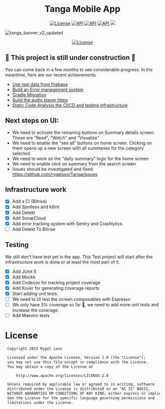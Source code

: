 <h1 align="center">Tanga Mobile App</h1>

<p align="center">
  <a href="https://opensource.org/licenses/Apache-2.0"><img alt="License" src="https://img.shields.io/badge/License-Apache%202.0-blue.svg?style=for-the-badge&logo=appveyor"/></a>
  <a href="https://android-arsenal.com/api?level=24"><img alt="API" src="https://img.shields.io/badge/API-24%2B-brightgreen.svg?style=for-the-badge&logo=appveyor"/></a>
  <a href="https://github.com/rygelouv/Tanga/tree/dev"><img alt="API" src="https://img.shields.io/bitrise/af836c41-1d0e-4c07-a9e1-b4c4452a0686/dev?token=TmwPfWg3f5jHJEub8sA6Hw"/></a>
  <a href="https://sonarcloud.io/summary/new_code?id=rygelouv_Tanga"><img alt="API" src="https://sonarcloud.io/api/project_badges/measure?project=rygelouv_Tanga&metric=alert_status"/></a>
  <a href="https://codecov.io/gh/rygelouv/Tanga" ><img src="https://codecov.io/gh/rygelouv/Tanga/graph/badge.svg?token=LWTD8CBUBW"/> 
 </a>
</p>

![tanga_banner_v2_updated](https://user-images.githubusercontent.com/7549316/227764073-7e88f504-710e-46a6-9a43-e18521200f4d.png)


<p align="center">
  <a href="https://opensource.org/licenses/Apache-2.0"><img alt="License" src="https://sonarcloud.io/images/project_badges/sonarcloud-white.svg"/></a>
</p>

## 🚧 **This project is still under construction** 🚧
You can come back in a few months to see considerable progress. In the meantime, here are our recent achievements

- [Use real data from firebase](https://github.com/users/rygelouv/projects/3/views/1)
- [Build an Error management system](https://github.com/users/rygelouv/projects/5/views/1?layout=board)
- [Gradle Migration](https://github.com/users/rygelouv/projects/2)
- [Build the audio player https](https://github.com/users/rygelouv/projects/4)
- [Static Code Analysis the CI/CD and testing infrastructure](https://github.com/users/rygelouv/projects/6/views/1)

## Next steps on UI:
- We need to activate the remaning buttons on Summary details screen. Those are "Read", "Watch" and "Visualize"
- We need to enable the "see all" buttons on home screen. Clicking on them opens up a new screen with all summaries for the category selected
- We need to work on the "daily summary" logic for the home screen
- We need to enable click on summary from the search screen
- Issues should be investigated and fixed: https://github.com/rygelouv/Tanga/issues

## Infrastructure work
- [x] Add a CI (Bitrise)
- [x] Add Spotless and ktlint
- [x] Add Detekt
- [x] Add SonarCloud
- [x] Add error tracking system with Sentry and Crashlytics
- [ ] Add Detekt To Bitrise

## Testing
We still don't have test yet in the app. This Test project will start after the infrastructure work is done or at least the most part of it.
- [x] Add JUnit 5
- [X] Add Mockk 
- [x] Add Codecov for tracking project coverage
- [x] Add Kover for generating coverage reports
- [x] Start adding unit tests.
- [ ] We need to UI test the screen composables with Espresso
- [ ] We only have 3% coverage so far 🙈, we need to add more unit tests and increase the coverage.
- [ ] Add Maestro tests

# License
```xml
 Copyright 2023 Rygel Louv

 Licensed under the Apache License, Version 2.0 (the "License");
 you may not use this file except in compliance with the License.
 You may obtain a copy of the License at

     http://www.apache.org/licenses/LICENSE-2.0

 Unless required by applicable law or agreed to in writing, software
 distributed under the License is distributed on an "AS IS" BASIS,
 WITHOUT WARRANTIES OR CONDITIONS OF ANY KIND, either express or implied.
 See the License for the specific language governing permissions and
 limitations under the License.

```
